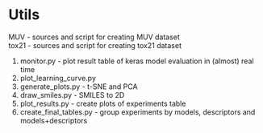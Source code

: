 # Utils
MUV - sources and script for creating MUV dataset <br>
tox21 - sources and script for creating tox21 dataset
1. monitor.py - plot result table of keras model evaluation in (almost) real time
2. plot_learning_curve.py
3. generate_plots.py - t-SNE and PCA
4. draw_smiles.py - SMILES to 2D
5. plot_results.py - create plots of experiments table
6. create_final_tables.py - group experiments by models, descriptors and models+descriptors
